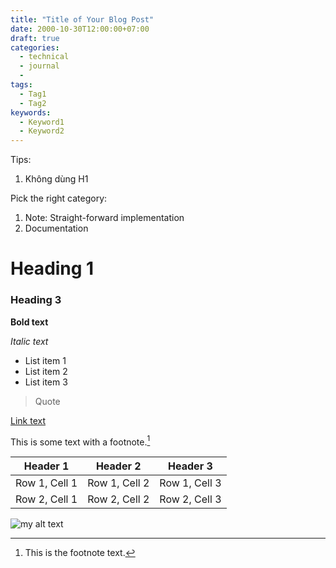 ```yaml
---
title: "Title of Your Blog Post"
date: 2000-10-30T12:00:00+07:00
draft: true
categories:
  - technical
  - journal
  - 
tags:
  - Tag1
  - Tag2
keywords:
  - Keyword1
  - Keyword2
---
```

Tips:
1. Không dùng H1

Pick the right category:
1. Note: Straight-forward implementation
2. Documentation

# Heading 1

### Heading 3

**Bold text**

*Italic text*

- List item 1
- List item 2
- List item 3

> Quote

[Link text](URL)

This is some text with a footnote.[^1]
[^1]: This is the footnote text.

| Header 1 | Header 2 | Header 3 |
|---|---|---|
| Row 1, Cell 1 | Row 1, Cell 2 | Row 1, Cell 3 |
| Row 2, Cell 1 | Row 2, Cell 2 | Row 2, Cell 3 |

![my alt text](/img/my-image.webp)


